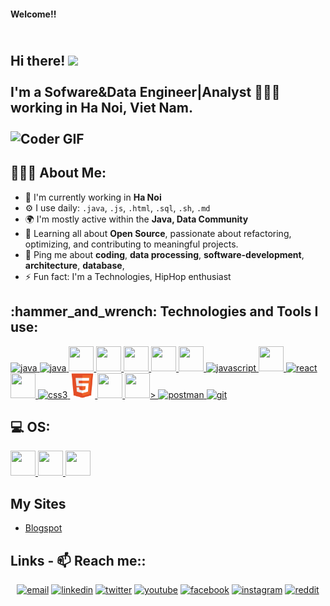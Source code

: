 <!-- <p align="center">
  <img src="" alt="Hi, I'm Nguyen Thanh  👋 I'm a Sofware&Data Engineer|Analyst 🚀 I ❤️ Happy Hardcore ❤️">
</p> -->

#### Welcome!!

<h2 align="left">
 <abc>
  <br>Hi there! <img src="https://user-images.githubusercontent.com/42378118/110234147-e3259600-7f4e-11eb-95be-0c4047144dea.gif" width="30"><br>
  <br> I'm a Sofware&Data Engineer|Analyst 👨🏻‍💻  working in Ha Noi, Viet Nam.<br>
  <br>
    <img src="https://media.giphy.com/media/SWoSkN6DxTszqIKEqv/giphy.gif" alt="Coder GIF" width="500">
 </abc>
</h2> 

<h2 align="left">👨🏻‍💻 About Me:</h2>

- 🏢 I'm currently working in **Ha Noi**
- ⚙️ I use daily: `.java`, `.js`, `.html`, `.sql`, `.sh`, `.md`
- 🌍 I'm mostly active within the **Java, Data Community** 
- 🌱 Learning all about **Open Source**, passionate about refactoring, optimizing, and contributing to meaningful projects.
- 💬 Ping me about **coding**, **data processing**, **software-development**, **architecture**, **database**, 
- ⚡️ Fun fact: I'm a Technologies, HipHop enthusiast
<h2 align="left">:hammer_and_wrench: Technologies and Tools I use:</h2>
<p align="left">
    <a href="https://www.java.com/" target="_blank"> <img src="https://cdn.jsdelivr.net/gh/devicons/devicon/icons/java/java-original-wordmark.svg" alt="java" width="40" height="40"/> </a>
    <a href="https://spring.io/" target="_blank"> <img src="https://cdn.jsdelivr.net/gh/devicons/devicon/icons/spring/spring-original.svg" alt="java" width="40" height="40"/> </a>
    <a href="https://tomcat.apache.org/" tager="_blank"> <img  src="https://cdn.jsdelivr.net/gh/devicons/devicon/icons/tomcat/tomcat-original-wordmark.svg" alt="" width="40" height="40"/> </a>
    <a href="https://www.oracle.com/database/" target="_blank"> <img src="https://cdn.jsdelivr.net/gh/devicons/devicon/icons/oracle/oracle-original.svg" alt="" width = "40" height ="40"/> </a>
    <a href="https://www.mysql.com/" target="_blank"> <img src="https://cdn.jsdelivr.net/gh/devicons/devicon/icons/mysql/mysql-original-wordmark.svg" alt="" width = "40" height ="40"/> </a>
    <a href="https://kafka.apache.org/" target="_blank"> <img src="https://cdn.jsdelivr.net/gh/devicons/devicon/icons/apachekafka/apachekafka-original-wordmark.svg" alt="" width = "40" height ="40"/> </a>
    <a href="https://redis.io/" target="_blank"> <img src="https://cdn.jsdelivr.net/gh/devicons/devicon/icons/redis/redis-original-wordmark.svg" alt="" width = "40" height ="40"/> </a>
    <a href="https://developer.mozilla.org/en-US/docs/Web/JavaScript" target="_blank"> <img src="https://cdn.jsdelivr.net/npm/simple-icons@3.13.0/icons/javascript.svg" alt="javascript" width="40" height="40"/> </a>
    <a href="https://jquery.com/" target="_blank"> <img src="https://cdn.jsdelivr.net/gh/devicons/devicon/icons/jquery/jquery-original-wordmark.svg" alt="" width = "40" height ="40"/> </a>
    <a href="https://reactjs.org/" target="_blank"> <img src="https://cdn.jsdelivr.net/npm/simple-icons@3.13.0/icons/react.svg" alt="react" width="40" height="40"/> </a>
    <a href="https://getbootstrap.com/" tager="_blank"> <img src="https://cdn.jsdelivr.net/gh/devicons/devicon/icons/bootstrap/bootstrap-original-wordmark.svg" alt="" width="40" height="40"/> </a>
    <a href="https://www.w3schools.com/css/" target="_blank"> <img src="https://cdn.jsdelivr.net/npm/simple-icons@3.13.0/icons/csswizardry.svg" alt="css3" width="40" height="40"/> </a>
    <a href="https://www.w3.org/html/" target="_blank"> <img src="https://github.com/devicons/devicon/blob/v2.16.0/icons/html5/html5-original.svg" alt="html5" width="40" height="40"/> </a>
    <a href="https://jira.atlassian.com/" tager="_blank"> <img src="https://cdn.jsdelivr.net/gh/devicons/devicon/icons/jira/jira-original-wordmark.svg" alt="" width="40" height="40"/> </a>
    <a href="https://www.jetbrains.com/idea/" target="_blank"> <img src="https://cdn.jsdelivr.net/gh/devicons/devicon/icons/intellij/intellij-original-wordmark.svg" alt="" width = "40" height ="40"/>> </a>
    <a href="https://www.postman.com/" target="_blank"> <img src="https://www.vectorlogo.zone/logos/getpostman/getpostman-icon.svg" alt="postman" width="40" height="40"/> </a>
    <a href="https://git-scm.com/" target="_blnk"> <img src="https://www.vectorlogo.zone/logos/git-scm/git-scm-icon.svg" alt="git" width="40" height="40"/> </a>
</p>
<h2 align="left">💻 OS:</h2>
    <a href="https://www.linux.org/" tager="_blank"> <img src="https://cdn.jsdelivr.net/gh/devicons/devicon/icons/linux/linux-original.svg" alt="" width="40" height="40"/> </a>
    <a href="https://www.apple.com/macos/" tager="_blank"> <img src="https://www.apple.com/ac/structured-data/images/knowledge_graph_logo.png" alt="" width="40" height="40"/> </a>
    <a href="https://www.microsoft.com/vi-vn/windows" tager="_blank"> <img src="https://cdn.jsdelivr.net/gh/devicons/devicon/icons/windows8/windows8-original.svg" alt="" width="40" height="40"/> </a>


## My Sites

<!-- BLOG-POST-LIST:START -->

- [Blogspot](https://nguyenthanhjt.blogspot.com/)
<!-- BLOG-POST-LIST:END -->

## Links -  📫 Reach me::

<p align="center">
  <a href="mailto:nguyenthanhjt@gmail.com"><img src="https://img.icons8.com/color/96/000000/gmail.png" alt="email"/></a>
  <a href="https://www.linkedin.com/in/thanh-bui-nguyen-802314158/"><img src="https://img.icons8.com/color/96/000000/linkedin.png" alt="linkedin"/></a>
  <a href="https://twitter.com/NguyenThanh_JT"><img src="https://img.icons8.com/color/96/000000/twitter-squared.png" alt="twitter"/></a>
  <a href="https://www.youtube.com/channel/UCRfv47_xgYq3rTa-hvnN6lQ"><img src="https://img.icons8.com/color/96/000000/youtube.png" alt="youtube"/></a>
  <a href="https://www.facebook.com/nguyenthanhjt"><img src="https://img.icons8.com/color/96/000000/facebook.png" alt="facebook"/></a>
  <a href="https://www.instagram.com/nguyenthanhjtt"><img src="https://img.icons8.com/color/96/000000/instagram-new.png" alt="instagram"/></a>
  <a href="https://www.reddit.com/user/nguyenthanhjt"><img src="https://img.icons8.com/color/96/000000/reddit.png" alt="reddit"/></a>
  <!-- <a href="https://stackoverflow.com/users/4027349/mathieu-ledru"><img src="https://img.icons8.com/color/96/000000/stackoverflow.png" alt="stackoverflow"/></a> -->
  <!-- <a href="mailto:Matyo#2285"><img src="https://img.icons8.com/color/96/000000/battle-net.png" alt="battle.net"/></a> -->
</p>
